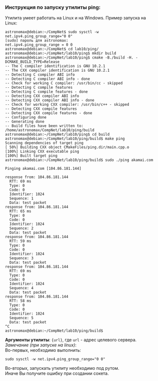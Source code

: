 ### Инструкция по запуску утилиты ping:
Утилита умеет работать на Linux и на Windows. Пример запуска на Linux:
```console
astronomax@debian:~/CompNet$ sudo sysctl -w net.ipv4.ping_group_range="0 0"
[sudo] пароль для astronomax: 
net.ipv4.ping_group_range = 0 0
astronomax@debian:~/CompNet$ cd lab10/ping/
astronomax@debian:~/CompNet/lab10/ping$ mkdir build
astronomax@debian:~/CompNet/lab10/ping$ cmake -B./build -H. -DCMAKE_BUILD_TYPE=Release
-- The C compiler identification is GNU 10.2.1
-- The CXX compiler identification is GNU 10.2.1
-- Detecting C compiler ABI info
-- Detecting C compiler ABI info - done
-- Check for working C compiler: /usr/bin/cc - skipped
-- Detecting C compile features
-- Detecting C compile features - done
-- Detecting CXX compiler ABI info
-- Detecting CXX compiler ABI info - done
-- Check for working CXX compiler: /usr/bin/c++ - skipped
-- Detecting CXX compile features
-- Detecting CXX compile features - done
-- Configuring done
-- Generating done
-- Build files have been written to: /home/astronomax/CompNet/lab10/ping/build
astronomax@debian:~/CompNet/lab10/ping$ cd build
astronomax@debian:~/CompNet/lab10/ping/build$ make ping
Scanning dependencies of target ping
[ 50%] Building CXX object CMakeFiles/ping.dir/main.cpp.o
[100%] Linking CXX executable ping
[100%] Built target ping
astronomax@debian:~/CompNet/lab10/ping/build$ sudo ./ping akamai.com

Pinging akamai.com [104.86.181.144]

response from: 104.86.181.144
  RTT: 69 ms
  Type: 0
  Code: 0
  Identifier: 1024
  Sequence: 1
  Data: test packet
response from: 104.86.181.144
  RTT: 65 ms
  Type: 0
  Code: 0
  Identifier: 1024
  Sequence: 2
  Data: test packet
response from: 104.86.181.144
  RTT: 59 ms
  Type: 0
  Code: 0
  Identifier: 1024
  Sequence: 3
  Data: test packet
response from: 104.86.181.144
  RTT: 69 ms
  Type: 0
  Code: 0
  Identifier: 1024
  Sequence: 4
  Data: test packet
response from: 104.86.181.144
  RTT: 58 ms
  Type: 0
  Code: 0
  Identifier: 1024
  Sequence: 5
  Data: test packet
^C
astronomax@debian:~/CompNet/lab10/ping/build$ 
```
**Аргументы утилиты**: `{url}`, где `url` - адрес целевого сервера.  
*Замечание (при запуске на linux)*:  
Во-первых, необходимо выполнить:
```console 
sudo sysctl -w net.ipv4.ping_group_range="0 0"
```
Во-вторых, запускать утилиту необходимо под рутом.  
Иначе Вы получите ошибку при создании сокета.

